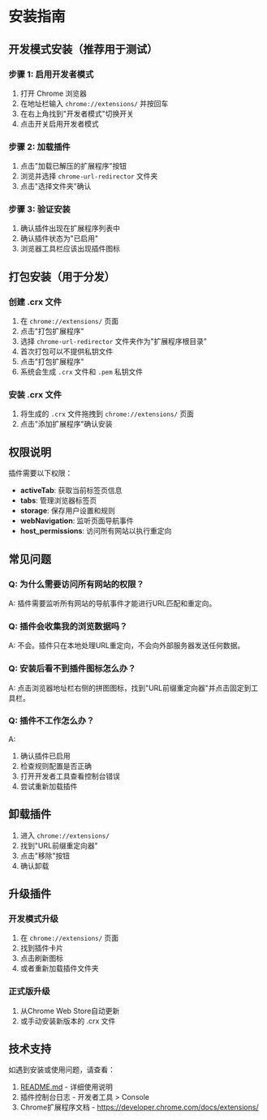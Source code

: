# 安装指南

## 开发模式安装（推荐用于测试）

### 步骤 1: 启用开发者模式

1. 打开 Chrome 浏览器
2. 在地址栏输入 `chrome://extensions/` 并按回车
3. 在右上角找到"开发者模式"切换开关
4. 点击开关启用开发者模式

### 步骤 2: 加载插件

1. 点击"加载已解压的扩展程序"按钮
2. 浏览并选择 `chrome-url-redirector` 文件夹
3. 点击"选择文件夹"确认

### 步骤 3: 验证安装

1. 确认插件出现在扩展程序列表中
2. 确认插件状态为"已启用"
3. 浏览器工具栏应该出现插件图标

## 打包安装（用于分发）

### 创建 .crx 文件

1. 在 `chrome://extensions/` 页面
2. 点击"打包扩展程序"
3. 选择 `chrome-url-redirector` 文件夹作为"扩展程序根目录"
4. 首次打包可以不提供私钥文件
5. 点击"打包扩展程序"
6. 系统会生成 `.crx` 文件和 `.pem` 私钥文件

### 安装 .crx 文件

1. 将生成的 `.crx` 文件拖拽到 `chrome://extensions/` 页面
2. 点击"添加扩展程序"确认安装

## 权限说明

插件需要以下权限：

- **activeTab**: 获取当前标签页信息
- **tabs**: 管理浏览器标签页
- **storage**: 保存用户设置和规则
- **webNavigation**: 监听页面导航事件
- **host_permissions**: 访问所有网站以执行重定向

## 常见问题

### Q: 为什么需要访问所有网站的权限？
A: 插件需要监听所有网站的导航事件才能进行URL匹配和重定向。

### Q: 插件会收集我的浏览数据吗？
A: 不会。插件只在本地处理URL重定向，不会向外部服务器发送任何数据。

### Q: 安装后看不到插件图标怎么办？
A: 点击浏览器地址栏右侧的拼图图标，找到"URL前缀重定向器"并点击固定到工具栏。

### Q: 插件不工作怎么办？
A: 
1. 确认插件已启用
2. 检查规则配置是否正确
3. 打开开发者工具查看控制台错误
4. 尝试重新加载插件

## 卸载插件

1. 进入 `chrome://extensions/`
2. 找到"URL前缀重定向器"
3. 点击"移除"按钮
4. 确认卸载

## 升级插件

### 开发模式升级

1. 在 `chrome://extensions/` 页面
2. 找到插件卡片
3. 点击刷新图标
4. 或者重新加载插件文件夹

### 正式版升级

1. 从Chrome Web Store自动更新
2. 或手动安装新版本的 .crx 文件

## 技术支持

如遇到安装或使用问题，请查看：

1. [README.md](./README.md) - 详细使用说明
2. 插件控制台日志 - 开发者工具 > Console
3. Chrome扩展程序文档 - https://developer.chrome.com/docs/extensions/ 